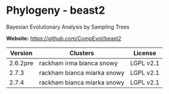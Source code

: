 # Phylogeny - beast2

Bayesian Evolutionary Analysis by Sampling Trees



**Website:** <https://github.com/CompEvol/beast2>

| Version | Clusters | License |
| ------- | -------- | ------- |
| 2.6.2pre | rackham irma bianca snowy | LGPL v2.1 |
| 2.7.3 | rackham bianca miarka snowy | LGPL v2.1 |
| 2.7.4 | rackham bianca miarka snowy | LGPL v2.1 |
